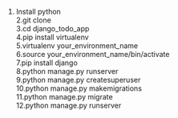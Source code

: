 1. Install python <br>
2.git clone <br>
3.cd django_todo_app <br>
4.pip install virtualenv <br>
5.virtualenv your_environment_name <br>
6.source your_environment_name/bin/activate <br>
7.pip install django  <br>
8.python manage.py runserver <br>
9.python manage.py createsuperuser <br>
10.python manage.py makemigrations <br>
11.python manage.py migrate <br>
12.python manage.py runserver <br>
